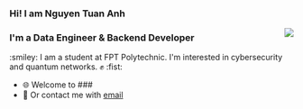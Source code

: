 ### Hi! I am Nguyen Tuan Anh
<img align="right" src="https://github-readme-stats.vercel.app/api?username=ntuananhdevs&count_private=true&show_icons=true&line_height=25" />
<h3>I'm a Data Engineer & Backend Developer</h3>
:smiley: I am a student at FPT Polytechnic. I'm interested in cybersecurity and quantum networks. ✊ :fist:

- :globe_with_meridians: Welcome to ###
- :email: Or contact me with [email](mailto:anhndt25@gmail.com)
